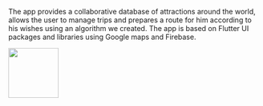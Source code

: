 The app provides a collaborative database of attractions around the world, allows the user to manage trips and prepares a route for him according to his wishes using an algorithm we created. The app is based on Flutter UI packages and libraries using Google maps and Firebase.


<img src="https://user-images.githubusercontent.com/45766957/131857513-64c780da-5db5-4574-8226-34c2dcc503cb.jpeg" width="100">
